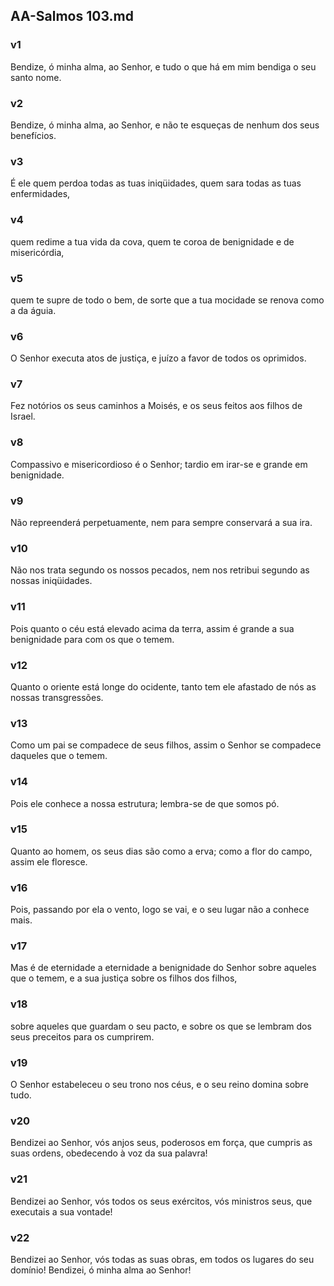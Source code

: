## AA-Salmos 103.md
### v1
 Bendize, ó minha alma, ao Senhor, e tudo o que há em mim bendiga o seu santo nome.
### v2
 Bendize, ó minha alma, ao Senhor, e não te esqueças de nenhum dos seus benefícios.
### v3
 É ele quem perdoa todas as tuas iniqüidades, quem sara todas as tuas enfermidades,
### v4
 quem redime a tua vida da cova, quem te coroa de benignidade e de misericórdia,
### v5
 quem te supre de todo o bem, de sorte que a tua mocidade se renova como a da águia.
### v6
 O Senhor executa atos de justiça, e juízo a favor de todos os oprimidos.
### v7
 Fez notórios os seus caminhos a Moisés, e os seus feitos aos filhos de Israel.
### v8
 Compassivo e misericordioso é o Senhor; tardio em irar-se e grande em benignidade.
### v9
 Não repreenderá perpetuamente, nem para sempre conservará a sua ira.
### v10
 Não nos trata segundo os nossos pecados, nem nos retribui segundo as nossas iniqüidades.
### v11
 Pois quanto o céu está elevado acima da terra, assim é grande a sua benignidade para com os que o temem.
### v12
 Quanto o oriente está longe do ocidente, tanto tem ele afastado de nós as nossas transgressões.
### v13
 Como um pai se compadece de seus filhos, assim o Senhor se compadece daqueles que o temem.
### v14
 Pois ele conhece a nossa estrutura; lembra-se de que somos pó.
### v15
 Quanto ao homem, os seus dias são como a erva; como a flor do campo, assim ele floresce.
### v16
 Pois, passando por ela o vento, logo se vai, e o seu lugar não a conhece mais.
### v17
 Mas é de eternidade a eternidade a benignidade do Senhor sobre aqueles que o temem, e a sua justiça sobre os filhos dos filhos,
### v18
 sobre aqueles que guardam o seu pacto, e sobre os que se lembram dos seus preceitos para os cumprirem.
### v19
 O Senhor estabeleceu o seu trono nos céus, e o seu reino domina sobre tudo.
### v20
 Bendizei ao Senhor, vós anjos seus, poderosos em força, que cumpris as suas ordens, obedecendo à voz da sua palavra!
### v21
 Bendizei ao Senhor, vós todos os seus exércitos, vós ministros seus, que executais a sua vontade!
### v22
 Bendizei ao Senhor, vós todas as suas obras, em todos os lugares do seu domínio! Bendizei, ó minha alma ao Senhor!
